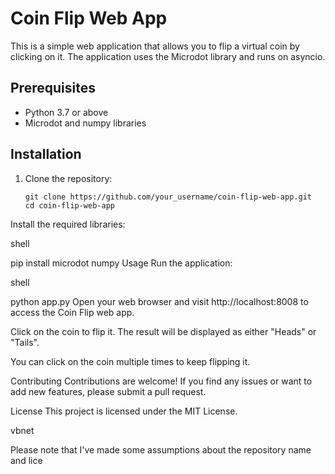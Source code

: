 # Coin Flip Web App

This is a simple web application that allows you to flip a virtual coin by clicking on it. The application uses the Microdot library and runs on asyncio.

## Prerequisites

- Python 3.7 or above
- Microdot and numpy libraries

## Installation

1. Clone the repository:

   ```shell
   git clone https://github.com/your_username/coin-flip-web-app.git
   cd coin-flip-web-app
Install the required libraries:

shell

pip install microdot numpy
Usage
Run the application:

shell

python app.py
Open your web browser and visit http://localhost:8008 to access the Coin Flip web app.

Click on the coin to flip it. The result will be displayed as either "Heads" or "Tails".

You can click on the coin multiple times to keep flipping it.

Contributing
Contributions are welcome! If you find any issues or want to add new features, please submit a pull request.

License
This project is licensed under the MIT License.

vbnet

Please note that I've made some assumptions about the repository name and lice
